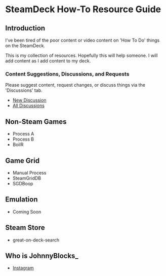 # SteamDeck How-To Resource Guide

## Introduction
I've been tired of the poor content or video content on 'How To Do' things on the SteamDeck.

This is my collection of resources.  Hopefully this will help someone.
I will add content as I add content to my deck.

### Content Suggestions, Discussions, and Requests
Please suggest content, request changes, or discuss things via the 'Discussions' tab.  
- [New Discussion](https://github.com/JohnnyBlocks/SteamDeck/discussions/new)
- [All Discussions](https://github.com/JohnnyBlocks/SteamDeck/discussions)

## Non-Steam Games
- Process A
- Process B
- BoilR

## Game Grid
- Manual Process
- SteamGridDB
- SGDBoop

## Emulation
- Coming Soon

## Steam Store
- great-on-deck-search 

## Who is JohnnyBlocks_
- [Instagram](https://instagram.com/JohnnyBlocks_)
